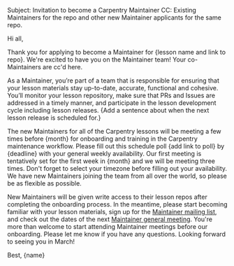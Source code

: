 Subject: Invitation to become a Carpentry Maintainer
CC: Existing Maintainers for the repo and other new Maintainer applicants for the same repo.

Hi all,

Thank you for applying to become a Maintainer for {lesson name and link to
repo}. We're excited to have you on the Maintainer team! Your co-Maintainers are
cc'd here.

As a Maintainer, you’re part of a team that is responsible for ensuring that
your lesson materials stay up-to-date, accurate, functional and cohesive. You’ll
monitor your lesson repository, make sure that PRs and Issues are addressed in a
timely manner, and participate in the lesson development cycle including lesson
releases. {Add a sentence about when the next lesson release is scheduled for.}

The new Maintainers for all of the Carpentry lessons will be meeting a few times
before {month} for onboarding and training in the Carpentry maintenance
workflow. Please fill out this schedule poll {add link to poll} by {deadline}
with your general weekly availability. Our first meeting is tentatively set for
the first week in {month} and we will be meeting three times. Don't forget to
select your timezone before filling out your availability. We have new
Maintainers joining the team from all over the world, so please be as flexible
as possible.

New Maintainers will be given write access to their lesson repos after
completing the onboarding process. In the meantime, please start becoming
familiar with your lesson materials, sign up for the [Maintainer mailing
list](http://carpentries.topicbox.com/groups/maintainers), and check out the
dates of the next [Maintainer general
meeting](http://pad.software-carpentry.org/maintainers). You're more than
welcome to start attending Maintainer meetings before our onboarding. Please let
me know if you have any questions. Looking forward to seeing you in March!

Best,
{name}
